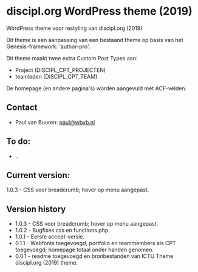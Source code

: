 # discipl.org WordPress theme (2019)
WordPress theme voor restyling van discipl.org (2019)

Dit theme is een aanpassing van een bestaand theme op basis van het Genesis-framework: 'author-pro'.

Dit theme maakt twee extra Custom Post Types aan:

* Project (DISCIPL_CPT_PROJECTEN)
* teamleden (DISCIPL_CPT_TEAM)

De homepage (en andere pagina's) worden aangevuld met ACF-velden.


## Contact
* Paul van Buuren: paul@wbvb.nl

## To do:
* ..

## Current version:
1.0.3 - CSS voor breadcrumb; hover op menu aangepast.

## Version history
* 1.0.3 - CSS voor breadcrumb; hover op menu aangepast.
* 1.0.2 - Bugfixes css en functions.php.
* 1.0.1 - Eerste accept-versie.
* 0.1.1 - Webfonts toegevoegd; portfolio en teammembers als CPT toegevoegd; homepage totaal onder handen genomen.
* 0.0.1 - readme toegevoegd en bronbestanden van ICTU Theme discipl.org (2019) theme.
